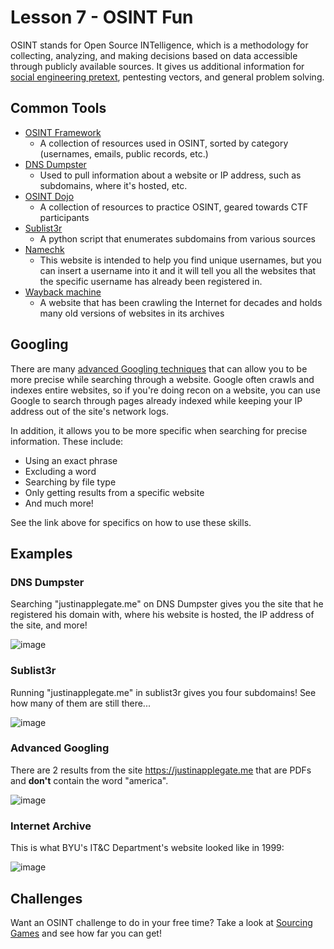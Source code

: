 # Lesson 7 - OSINT Fun
OSINT stands for Open Source INTelligence, which is a methodology for collecting, analyzing, and making decisions based on data accessible through publicly available sources. It gives us additional information for [social engineering pretext](https://www.csoonline.com/article/3546299/what-is-pretexting-definition-examples-and-prevention.html), pentesting vectors, and general problem solving.

## Common Tools
* [OSINT Framework](https://osintframework.com/)
  * A collection of resources used in OSINT, sorted by category (usernames, emails, public records, etc.)
* [DNS Dumpster](https://dnsdumpster.com/)
  * Used to pull information about a website or IP address, such as subdomains, where it's hosted, etc.
* [OSINT Dojo](https://www.osintdojo.com/resources/)
  * A collection of resources to practice OSINT, geared towards CTF participants
* [Sublist3r](https://github.com/aboul3la/Sublist3r)
  * A python script that enumerates subdomains from various sources
* [Namechk](https://namechk.com/)
  * This website is intended to help you find unique usernames, but you can insert a username into it and it will tell you all the websites that the specific username has already been registered in. 
* [Wayback machine](https://archive.org/web/)
  * A website that has been crawling the Internet for decades and holds many old versions of websites in its archives

## Googling
There are many [advanced Googling techniques](https://www.coforge.com/blog/advanced-google-search-tips) that can allow you to be more precise while searching through a website. Google often crawls and indexes entire websites, so if you're doing recon on a website, you can use Google to search through pages already indexed while keeping your IP address out of the site's network logs. 

In addition, it allows you to be more specific when searching for precise information. These include:

* Using an exact phrase
* Excluding a word
* Searching by file type
* Only getting results from a specific website
* And much more!

See the link above for specifics on how to use these skills. 

## Examples
### DNS Dumpster
Searching "justinapplegate.me" on DNS Dumpster gives you the site that he registered his domain with, where his website is hosted, the IP address of the site, and more!

![image](https://user-images.githubusercontent.com/70449145/119071481-210b5580-b9a7-11eb-94ae-9569fb262ffe.png)

### Sublist3r
Running "justinapplegate.me" in sublist3r gives you four subdomains! See how many of them are still there...

![image](https://user-images.githubusercontent.com/70449145/119071701-88290a00-b9a7-11eb-8f70-55cfe13349be.png)

### Advanced Googling
There are 2 results from the site https://justinapplegate.me that are PDFs and **don't** contain the word "america".

![image](https://user-images.githubusercontent.com/70449145/119071813-b9a1d580-b9a7-11eb-8dbe-8b46599f38db.png)

### Internet Archive
This is what BYU's IT&C Department's website looked like in 1999:

![image](https://user-images.githubusercontent.com/70449145/119072018-05ed1580-b9a8-11eb-9aa6-4d68dd85bfad.png)

## Challenges
Want an OSINT challenge to do in your free time? Take a look at [Sourcing Games](https://sourcing.games/) and see how far you can get! 
